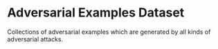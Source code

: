# Adversarial Examples Dataset
Collections of adversarial examples which are generated by all kinds of adversarial attacks.